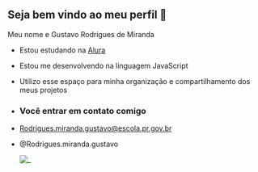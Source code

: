 ## Seja bem vindo ao meu perfil 👋

Meu nome e Gustavo Rodrigues de Miranda

 - Estou estudando na [Alura](https://www.alura.com.br)
 - Estou me desenvolvendo na linguagem JavaScript
 - Utilizo esse espaço para minha organização e compartilhamento dos meus projetos

 - ### Você entrar em contato comigo

 - Rodrigues.miranda.gustavo@escola.pr.gov.br

 - @Rodrigues.miranda.gustavo


   ![_](https://media.tenor.com/9DOXBiQspSQAAAAi/hampter-sad.gif)
